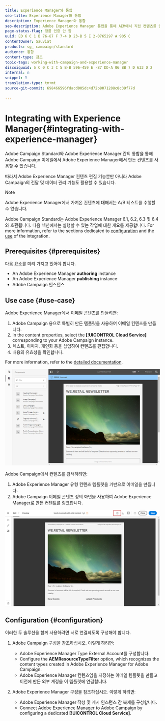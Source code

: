 ```yaml
---
title: Experience Manager와 통합
seo-title: Experience Manager와 통합
description: Experience Manager와 통합
seo-description: Adobe Experience Manager 통합을 통해 AEM에서 직접 컨텐츠를 만들고 나중에 Adobe Campaign에서 사용할 수 있습니다.
page-status-flag: 정품 인증 안 함
uuid: ED 6 C 1 B 76-87 F 7-4 D 23-B 5 E 2-0765297 A 905 C
contentOwner: Sauviat
products: sg_ campaign/standard
audience: 통합
content-type: 참조
topic-tags: working-with-campaign-and-experience-manager
discoiquuid: 6 C 0 C 3 C 5 B-B 596-459 E -87 DD-A 06 BB 7 D 633 D 2
internal: n
snippet: Y
translation-type: tm+mt
source-git-commit: 698466596fdacd005dc4d72b8071208c8c39f77d

---
```



# Integrating with Experience Manager{#integrating-with-experience-manager}

Adobe Campaign Standard와 Adobe Experience Manager 간의 통합을 통해 Adobe Campaign 이메일에서 Adobe Experience Manager에서 만든 컨텐츠를 사용할 수 있습니다.

따라서 Adobe Experience Manager 컨텐츠 편집 기능뿐만 아니라 Adobe Campaign의 전달 및 데이터 관리 기능도 활용할 수 있습니다.

>[!NOTE]
>
>Adobe Experience Manager에서 가져온 컨텐츠에 대해서는 A/B 테스트를 수행할 수 없습니다.

Adobe Campaign Standard는 Adobe Experience Manager 6.1, 6.2, 6.3 및 6.4와 호환됩니다. 다음 섹션에서는 실행할 수 있는 작업에 대한 개요를 제공합니다. For more information, refer to the sections dedicated to [configuration](https://helpx.adobe.com/experience-manager/6-4/sites/administering/using/campaignstandard.html) and the [use](https://helpx.adobe.com/experience-manager/6-4/sites/authoring/using/campaign.html) of the integration.

## Prerequisites {#prerequisites}

다음 요소를 미리 가지고 있어야 합니다.

* An Adobe Experience Manager **authoring** instance
* An Adobe Experience Manager **publishing** instance
* Adobe Campaign 인스턴스

## Use case {#use-case}

Adobe Experience Manager에서 이메일 콘텐츠를 만들려면:

1. Adobe Campaign 용으로 특별히 만든 템플릿을 사용하여 이메일 컨텐츠를 만듭니다.
1. In the content properties, select the **[!UICONTROL Cloud Service]** corresponding to your Adobe Campaign instance.
1. 텍스트, 이미지, 개인화 등을 삽입하여 컨텐츠를 편집합니다.
1. 내용의 유효성을 확인합니다.

For more information, refer to the [detailed documentation](https://docs.adobe.com/docs/en/aem/6-2/author/personalization/adobe-campaign/campaign.html).

![](assets/aem_content.png)

Adobe Campaign에서 컨텐츠를 검색하려면:

1. Adobe Experience Manager 유형 컨텐츠 템플릿을 기반으로 이메일을 만듭니다.
1. Adobe Campaign 이메일 콘텐츠 정의 화면을 사용하여 Adobe Experience Manager로 만든 컨텐트를 링크합니다.

![](assets/aem_linked_content.png)

## Configuration {#configuration}

이러한 두 솔루션을 함께 사용하려면 서로 연결되도록 구성해야 합니다.

1. Adobe Campaign 구성을 참조하십시오. 이렇게 하려면:

   * Adobe Experience Manager Type External Account를 구성합니다.
   * Configure the **AEMResourceTypeFilter** option, which recognizes the content types created in Adobe Experience Manager for Adobe Campaign.
   * Adobe Experience Manager 컨텐츠임을 지정하는 이메일 템플릿을 만들고 이전에 만든 외부 계정을 이 템플릿에 연결합니다.

1. Adobe Experience Manager 구성을 참조하십시오. 이렇게 하려면:

   * Adobe Experience Manager 작성 및 게시 인스턴스 간 복제를 구성합니다.
   * Connect Adobe Experience Manager to Adobe Campaign by configuring a dedicated **[!UICONTROL Cloud Service]**.


